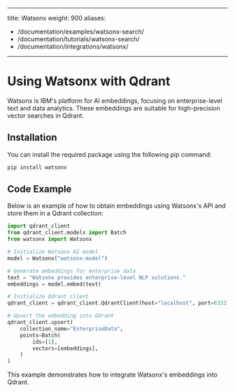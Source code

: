 
---
title: Watsonx
weight: 900
aliases:
  - /documentation/examples/watsonx-search/
  - /documentation/tutorials/watsonx-search/
  - /documentation/integrations/watsonx/ 
---

# Using Watsonx with Qdrant 

Watsonx is IBM's platform for AI embeddings, focusing on enterprise-level text and data analytics. These embeddings are suitable for high-precision vector searches in Qdrant.

## Installation

You can install the required package using the following pip command:

```bash
pip install watsonx
```

## Code Example

Below is an example of how to obtain embeddings using Watsonx's API and store them in a Qdrant collection:

```python
import qdrant_client
from qdrant_client.models import Batch
from watsonx import Watsonx

# Initialize Watsonx AI model
model = Watsonx("watsonx-model")

# Generate embeddings for enterprise data
text = "Watsonx provides enterprise-level NLP solutions."
embeddings = model.embed(text)

# Initialize Qdrant client
qdrant_client = qdrant_client.QdrantClient(host="localhost", port=6333)

# Upsert the embedding into Qdrant
qdrant_client.upsert(
    collection_name="EnterpriseData",
    points=Batch(
        ids=[1],
        vectors=[embeddings],
    )
)

```

This example demonstrates how to integrate Watsonx's embeddings into Qdrant.
